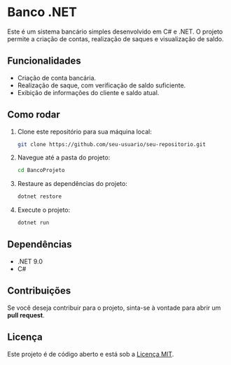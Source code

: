 # Banco .NET

Este é um sistema bancário simples desenvolvido em C# e .NET. O projeto permite a criação de contas, realização de saques e visualização de saldo.

## Funcionalidades

- Criação de conta bancária.
- Realização de saque, com verificação de saldo suficiente.
- Exibição de informações do cliente e saldo atual.

## Como rodar

1. Clone este repositório para sua máquina local:
    ```bash
    git clone https://github.com/seu-usuario/seu-repositorio.git
    ```

2. Navegue até a pasta do projeto:
    ```bash
    cd BancoProjeto
    ```

3. Restaure as dependências do projeto:
    ```bash
    dotnet restore
    ```

4. Execute o projeto:
    ```bash
    dotnet run
    ```

## Dependências

- .NET 9.0
- C#

## Contribuições

Se você deseja contribuir para o projeto, sinta-se à vontade para abrir um **pull request**.

## Licença

Este projeto é de código aberto e está sob a [Licença MIT](LICENSE).
